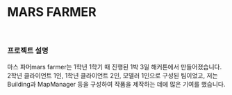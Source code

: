<h1>MARS FARMER</h1>
<br>
<h3>프로젝트 설명</h3>
마스 파머mars farmer는 1학년 1학기 때 진행된 1박 3일 해커톤에서 만들어졌습니다.  
<br>
2학년 클라이언트 1인, 1학년 클라이언트 2인, 모델러 1인으로 구성된 팀이었고,  
저는 Building과 MapManager 등을 구성하여 작품을 제작하는 데에 많은 기여를 했습니다.
